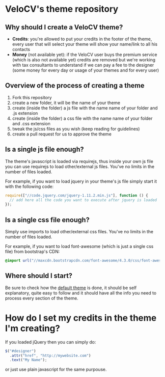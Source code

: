 # VeloCV's theme repository

## Why should I create a VeloCV theme?

* **Credits**: you're allowed to put your credits in the footer of the theme, every user that will select your theme will show your name/link to all his contacts
* **Money** (not available yet): if the VeloCV user buys the premium service (which is also not available yet) credits are removed but we're working with tax consultants to understand if we can pay a fee to the designer (some money for every day or usage of your themes and for every user)

## Overview of the process of creating a theme

1. Fork this repository
2. create a new folder, it will be the name of your theme
3. create (inside the folder) a js file with the name name of your folder and .js extension
4. create (inside the folder) a css file with the name name of your folder and .css extension
5. tweak the js/css files as you wish (keep reading for guidelines)
6. create a pull request for us to approve the theme

## Is a single js file enough?

The theme's javascript is loaded via requirejs, thus inside your own js file you can use requirejs to load other/external js files. You've no limits in the number of files loaded.

For example, if you want to load jquery in your theme's js file simply start it with the following code:
```javascript
require(["//code.jquery.com/jquery-1.11.2.min.js"], function () {
  // add here all the code you want to execute after jquery is loaded
});
```

## Is a single css file enough?

Simply use imports to load other/external css files. You've no limits in the number of files loaded.

For example, if you want to load font-awesome (which is just a single css file) from bootstrap's CDN:
```css
@import url("//maxcdn.bootstrapcdn.com/font-awesome/4.3.0/css/font-awesome.min.css");
```

## Where should I start?

Be sure to check how the [default theme](https://github.com/fballiano/velocv-themes/tree/master/default) is done, it should be self explanatory, quite easy to follow and it should have all the info you need to process every section of the theme.

# How do I set my credits in the theme I'm creating?

If you loaded jQuery then you can simply do:
```javascript
$("#designer")
  .attr("href", "http://mywebsite.com")
  .text("My Name");
```
or just use plain javascript for the same purpouse.
